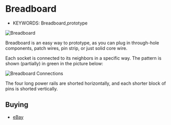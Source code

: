 <!--- Copyright (c) 2013 Gordon Williams, Pur3 Ltd. See the file LICENSE for copying permission. -->
Breadboard
=========

* KEYWORDS: Breadboard,prototype

![Breadboard](Breadboard/breadboard.jpg)

Breadboard is an easy way to prototype, as you can plug in through-hole components, patch wires, pin strip, or just solid core wire.

Each socket is connected to its neighbors in a specific way. The pattern is shown (partially) in green in the picture below:

![Breadboard Connections](Breadboard/breadboard_connect.jpg)

The four long power rails are shorted horizontally, and each shorter block of pins is shorted vertically.

Buying
-----

* [eBay](http://www.ebay.com/sch/i.html?_nkw=solderless+breadboard)
